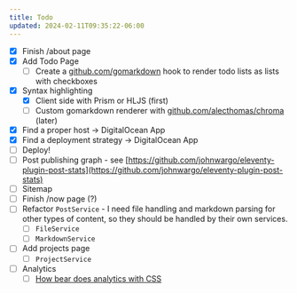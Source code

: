 ```yaml
---
title: Todo
updated: 2024-02-11T09:35:22-06:00
---
```


- [x] Finish /about page
- [x] Add Todo Page
  - [ ] Create a [github.com/gomarkdown](https://github.com/gomarkdown/markdown) hook to render todo lists as lists with checkboxes
- [x] Syntax highlighting
  - [x] Client side with Prism or HLJS (first)
  - [ ] Custom gomarkdown renderer with [github.com/alecthomas/chroma](https://github.com/alecthomas/chroma) (later)
- [x] Find a proper host -> DigitalOcean App
- [x] Find a deployment strategy -> DigitalOcean App
- [ ] Deploy!
- [ ] Post publishing graph - see [https://github.com/johnwargo/eleventy-plugin-post-stats](https://github.com/johnwargo/eleventy-plugin-post-stats)
- [ ] Sitemap
- [ ] Finish /now page (?)
- [ ] Refactor `PostService` - I need file handling and markdown parsing for other types of content, so they should be handled by their own services.
  - [ ] `FileService`
  - [ ] `MarkdownService`
- [ ] Add projects page
  - [ ] `ProjectService`
- [ ] Analytics
  - [ ] [How bear does analytics with CSS](https://herman.bearblog.dev/how-bear-does-analytics-with-css/)